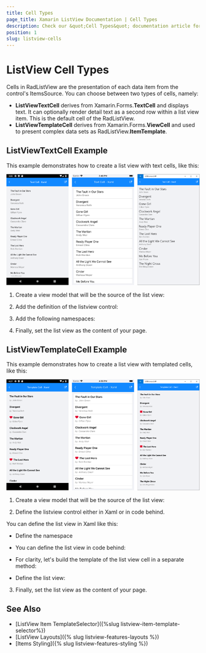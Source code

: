 ```yaml
---
title: Cell Types
page_title: Xamarin ListView Documentation | Cell Types
description: Check our &quot;Cell Types&quot; documentation article for Telerik ListView for Xamarin control.
position: 1
slug: listview-cells
---
```


# ListView Cell Types

Cells in RadListView are the presentation of each data item from the control's ItemsSource. You can choose between two types of cells, namely:

- **ListViewTextCell** derives from Xamarin.Forms.**TextCell** and displays text. It can optionally render detail text as a second row within a list view item. This is the default cell of the RadListView.
- **ListViewTemplateCell** derives from Xamarin.Forms.**ViewCell** and used to present complex data sets as RadListView.**ItemTemplate**.

## ListViewTextCell Example

This example demonstrates how to create a list view with text cells, like this:

![](../images/listview-celltypes-textcell.png)

1. Create a view model that will be the source of the list view:
	
<snippet id='listview-celltypes-textcell-viewmodel'/>
	
2. Add the definition of the listview control:
	
<snippet id='listview-celltypes-textcell-listview-xaml'/>
<snippet id='listview-celltypes-textcell-listview-csharp'/>
	
3. Add the following namespaces:
	
<snippet id='xmlns-teleriklistview'/>
<snippet id='ns-teleriklistview'/>
	
4. Finally, set the list view as the content of your page.

## ListViewTemplateCell Example

This example demonstrates how to create a list view with templated cells, like this:

![](../images/listview-celltypes-templatecell.png)

1. Create a view model that will be the source of the list view:

<snippet id='listview-celltypes-templatecell-viewmodel'/>

2. Define the listview control either in Xaml or in code behind.

You can define the list view in Xaml like this:
	
<snippet id='listview-celltypes-templatecell-listview-xaml'/>
	
* Define the namespace

<snippet id='xmlns-teleriklistview'/>
		
* You can define the list view in code behind:
		
* For clarity, let's build the template of the list view cell in a separate method:
		
<snippet id='listview-celltypes-templatecell-cellcontent'/>
		
* Define the list view:
		
<snippet id='listview-celltypes-templatecell-listview-code'/>
	
3. Finally, set the list view as the content of your page.

## See Also
- [ListView Item TemplateSelector]({%slug listview-item-template-selector%})
- [ListView Layouts]({% slug listview-features-layouts %})
- [Items Styling]({% slug listview-features-styling %})
